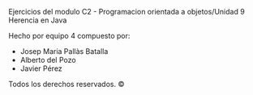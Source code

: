 Ejercicios del modulo C2 - Programacion orientada a objetos/Unidad 9 Herencia en Java

Hecho por equipo 4 compuesto por:
- Josep Maria Pallàs Batalla
- Alberto del Pozo
- Javier Pérez

Todos los derechos reservados. ©